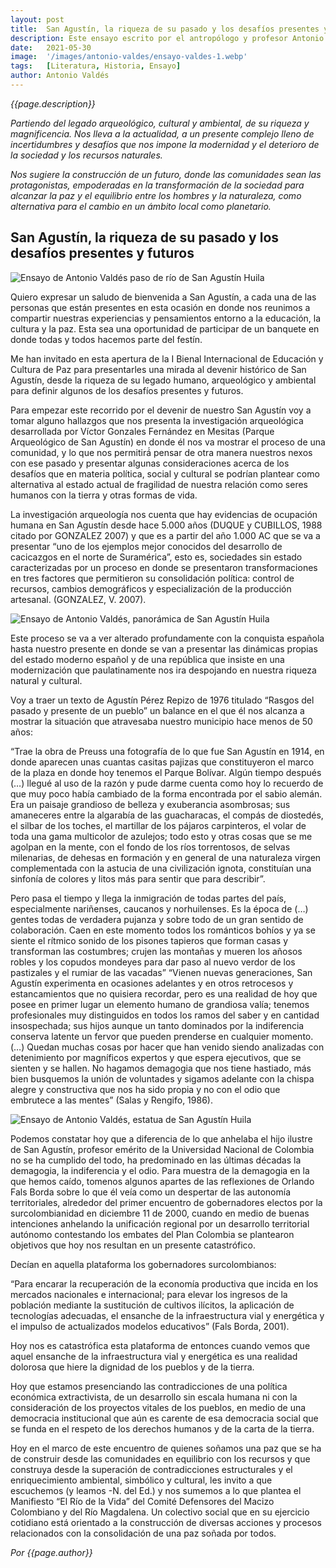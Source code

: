```yaml
---
layout: post
title:  San Agustín, la riqueza de su pasado y los desafíos presentes y futuros
description: Este ensayo escrito por el antropólogo y profesor Antonio Valdés para la I Bienal Internacional de Educación para la Paz, nos ofrece una retrospectiva sobre el milenario pasado de San Agustín y nos invita a reflexionar sobre el presente y futuro de nuestro Municipio.
date:   2021-05-30
image:  '/images/antonio-valdes/ensayo-valdes-1.webp'
tags:   [Literatura, Historia, Ensayo]
author: Antonio Valdés
---
```

*{{page.description}}*

*Partiendo del legado arqueológico, cultural y ambiental, de su riqueza y magnificencia. Nos lleva a la actualidad, a un presente complejo lleno de incertidumbres y desafíos que nos impone la modernidad y el deterioro de la sociedad y los recursos naturales.*

*Nos sugiere la construcción de un futuro, donde las comunidades sean las protagonistas, empoderadas en la transformación de la sociedad para alcanzar la paz y el equilibrio entre los hombres y la naturaleza, como alternativa para el cambio en un ámbito local como planetario.*

## San Agustín, la riqueza de su pasado y los desafíos presentes y futuros

![Ensayo de Antonio Valdés paso de río de San Agustín Huila]({{site.baseurl}}/images/antonio-valdes/ensayo-valdes-3.webp "Puente sobre río de San Agustín")

Quiero expresar un saludo de bienvenida a San Agustín, a cada una de las personas que están presentes en esta ocasión en donde nos reunimos a compartir nuestras experiencias y pensamientos entorno a la educación, la cultura y la paz. Esta sea una oportunidad de participar de un banquete en donde todas y todos hacemos parte del festín.

Me han invitado en esta apertura de la I Bienal Internacional de Educación y Cultura de Paz para presentarles una mirada al devenir histórico de San Agustín, desde la riqueza de su legado humano, arqueológico y ambiental para definir algunos de los desafíos presentes y futuros.

Para empezar este recorrido por el devenir de nuestro San Agustín voy a tomar alguno hallazgos que nos presenta la investigación arqueológica desarrollada por Víctor Gonzales Fernández en Mesitas (Parque Arqueológico de San Agustín) en donde él nos va mostrar el proceso de una comunidad, y lo que nos permitirá́ pensar de otra manera nuestros nexos con ese pasado y presentar algunas consideraciones acerca de los desafíos que en materia política, social y cultural se podrían plantear como alternativa al estado actual de fragilidad de nuestra relación como seres humanos con la tierra y otras formas de vida.

La investigación arqueología nos cuenta que hay evidencias de ocupación humana en San Agustín desde hace 5.000 años (DUQUE y CUBILLOS, 1988 citado por GONZALEZ 2007) y que es a partir del año 1.000 AC que se va a presentar “uno de los ejemplos mejor conocidos del desarrollo de cacicazgos en el norte de Suramérica”, esto es, sociedades sin estado caracterizadas por un proceso en donde se presentaron transformaciones en tres factores que permitieron su consolidación política: control de recursos, cambios demográficos y especialización de la producción artesanal. (GONZALEZ, V. 2007).

![Ensayo de Antonio Valdés, panorámica de San Agustín Huila]({{site.baseurl}}/images/antonio-valdes/ensayo-valdes-4.webp "Panorámica de San Agustín")

Este proceso se va a ver alterado profundamente con la conquista española hasta nuestro presente en donde se van a presentar las dinámicas propias del estado moderno español y de una república que insiste en una modernización que paulatinamente nos ira despojando en nuestra riqueza natural y cultural.

Voy a traer un texto de Agustín Pérez Repizo de 1976 titulado “Rasgos del pasado y presente de un pueblo” un balance en el que él nos alcanza a mostrar la situación que atravesaba nuestro municipio hace menos de 50 años:

“Trae la obra de Preuss una fotografía de lo que fue San Agustín en 1914, en donde aparecen unas cuantas casitas pajizas que constituyeron el marco de la plaza en donde hoy tenemos el Parque Bolívar. Algún tiempo después (…) llegué al uso de la razón y pude darme cuenta como hoy lo recuerdo de que muy poco había cambiado de la forma encontrada por el sabio alemán. Era un paisaje grandioso de belleza y exuberancia asombrosas; sus amaneceres entre la algarabía de las guacharacas, el compás de diostedés, el silbar de los toches, el martillar de los pájaros carpinteros, el volar de toda una gama multicolor de azulejos; todo esto y otras cosas que se me agolpan en la mente, con el fondo de los ríos torrentosos, de selvas milenarias, de dehesas en formación y en general de una naturaleza virgen complementada con la astucia de una civilización ignota, constituían una sinfonía de colores y litos más para sentir que para describir”.

Pero pasa el tiempo y llega la inmigración de todas partes del país, especialmente nariñenses, caucanos y norhuilenses. Es la época de (…) gentes todas de verdadera pujanza y sobre todo de un gran sentido de colaboración. Caen en este momento todos los románticos bohíos y ya se siente el rítmico sonido de los pisones tapieros que forman casas y transforman las costumbres; crujen las montañas y mueren los añosos robles y los copudos mondeyes para dar paso al nuevo verdor de los pastizales y el rumiar de las vacadas” “Vienen nuevas generaciones, San Agustín experimenta en ocasiones adelantes y en otros retrocesos y estancamientos que no quisiera recordar, pero es una realidad de hoy que posee en primer lugar un elemento humano de grandiosa valía; tenemos profesionales muy distinguidos en todos los ramos del saber y en cantidad insospechada; sus hijos aunque un tanto dominados por la indiferencia conserva latente un fervor que pueden prenderse en cualquier momento. (…) Quedan muchas cosas por hacer que han venido siendo analizadas con detenimiento por magníficos expertos y que espera ejecutivos, que se sienten y se hallen. No hagamos demagogia que nos tiene hastiado, más bien busquemos la unión de voluntades y sigamos adelante con la chispa alegre y constructiva que nos ha sido propia y no con el odio que embrutece a las mentes” (Salas y Rengifo, 1986).

![Ensayo de Antonio Valdés, estatua de San Agustín Huila]({{site.baseurl}}/images/antonio-valdes/ensayo-valdes-2.webp "Estatua de San Agustín")

Podemos constatar hoy que a diferencia de lo que anhelaba el hijo ilustre de San Agustín, profesor emérito de la Universidad Nacional de Colombia no se ha cumplido del todo, ha predominado en las últimas décadas la demagogia, la indiferencia y el odio. Para muestra de la demagogia en la que hemos caído, tomenos algunos apartes de las reflexiones de Orlando Fals Borda sobre lo que él veía como un despertar de las autonomía territoriales, alrededor del primer encuentro de gobernadores electos por la surcolombianidad en diciembre 11 de 2000, cuando en medio de buenas intenciones anhelando la unificación regional por un desarrollo territorial autónomo contestando los embates del Plan Colombia se plantearon objetivos que hoy nos resultan en un presente catastrófico.

Decían en aquella plataforma los gobernadores surcolombianos:

“Para encarar la recuperación de la economía productiva que incida en los mercados nacionales e internacional; para elevar los ingresos de la población mediante la sustitución de cultivos ilícitos, la aplicación de tecnologías adecuadas, el ensanche de la infraestructura vial y energética y el impulso de actualizados modelos educativos” (Fals Borda, 2001).

Hoy nos es catastrófica esta plataforma de entonces cuando vemos que aquel ensanche de la infraestructura vial y energética es una realidad dolorosa que hiere la dignidad de los pueblos y de la tierra.

Hoy que estamos presenciando las contradicciones de una política económica extractivista, de un desarrollo sin escala humana ni con la consideración de los proyectos vitales de los pueblos, en medio de una democracia institucional que aún es carente de esa democracia social que se funda en el respeto de los derechos humanos y de la carta de la tierra.

Hoy en el marco de este encuentro de quienes soñamos una paz que se ha de construir desde las comunidades en equilibrio con los recursos y que construya desde la superación de contradicciones estructurales y el enriquecimiento ambiental, simbólico y cultural, les invito a que escuchemos (y leamos -N. del Ed.) y nos sumemos a lo que plantea el Manifiesto “El Río de la Vida” del Comité Defensores del Macizo Colombiano y del Río Magdalena. Un colectivo social que en su ejercicio cotidiano está orientado a la construcción de diversas acciones y procesos relacionados con la consolidación de una paz soñada por todos.

<cite>Por {{page.author}}</cite>